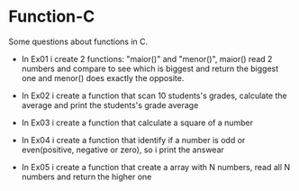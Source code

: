 # Function-C

Some questions about functions in C.


 * In Ex01 i create 2 functions: "maior()" and "menor()", maior() read 2 numbers and compare to see which is biggest and return the biggest one and menor() does exactly the opposite.

 * In Ex02 i create a function that scan 10 students's grades, calculate the average and print the students's grade average

 * In Ex03 i create a function that calculate a square of a number 

 * In Ex04 i create a function that identify if a number is odd or even(positive, negative or zero), so i print the answear

 * In Ex05 i create a function that create a array with N numbers, read all N numbers and return the higher one
